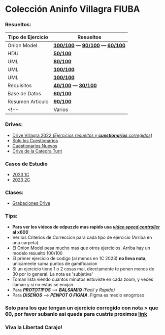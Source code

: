 # __Colección Aninfo Villagra FIUBA__
<!--
> [!NOTE]
> Highlights information that users should take into account, even when skimming.
-->

### __Resueltos:__

| Tipo de Ejercicio  | Resueltos |
| ------------------ | ---- | 
| Onion Model  | [**100/100**](/3.2) **—** [**90/100**](/3.2/Otro) **—** [**60/100**](/3.2/Otro%20Resuelto) |
| HDU | [**50/100**](/Resuelto%204.2)|
| UML | [**80/100**](/4.3)  |
| UML | [**100/100**](/Resuelto%204.4)  |
| UML | [**100/100**](/Resuelto%204.7)  |
| Requisitos | [**40/100**](/Resuelto%204.9) **—** [**30/100**](https://github.com/jporro/AnalisisDeLaInformacion/tree/main/Resuelto%204.9/Otro%20Resuelto) |
| Base de Datos | [**60/100**](/Resuelto%2010.1)  |
| Resumen Articulo  | [**90/100**](/Resuelto%2012.1)  |
<!-- | Varios | [100/100](/Resuelto%204.8)  | -->

### __Drives:__
* [Drive Villagra 2022 _(Ejercicios resueltos y ___cuestionarios___ corregidos)_](https://drive.google.com/drive/folders/11u4iLyzfOHkn36hI-Xb_QiASX-PUwqEO)
* [Solo los Cuestionarios](https://drive.google.com/drive/folders/1eeTn6qOW26Zeu7nl4u3xcObhfDaxWmN5?usp=drive_link)
* [Cuestionarios Nuevos](https://drive.google.com/drive/folders/1gEZLgLDo5xVEb44sUMk-FfdMoUH0BWCD?usp=drive_link)
* [Drive de la Catedra Turri](https://drive.google.com/drive/folders/1vEjo5breKTGSUYypnTbSi9aJm31dNi6k)

### Casos de Estudio
* [2023 1C](https://drive.google.com/drive/folders/1To4dA803tHCp7fj0YCcW1U6ZBlQxGY7A?usp=drive_link)
* [2023 2C](https://drive.google.com/drive/folders/1Ye3nC0yMaHYkqPC-lPl3nUxIL8rTepvq?usp=drive_link)
<!--* [Clases de la Catedra Turri](https://drive.google.com/drive/u/2/folders/1ZndUnM6n6G9mo4xO5XG9t1mK_kotYrSv) (hay que pedir permiso) -->

### Clases:
* [Grabaciones Drive](https://drive.google.com/drive/u/1/folders/1zl531r38Ifhp5Ol9tJZ-2vbMP-8Mnr4Y)

### __Tips__:
- __Para ver los videos de edpuzzle mas rapido usa [_video speed controller_](https://chrome.google.com/webstore/detail/super-video-speed-control/chnccghejnflbccphgkncbmllhfljdfa) al x600__
- Ver los Criterios de Correccion para cada tipo de ejercicio (Arriba en una carpeta)
- El Onion Model pesa mucho mas que otros ejercicios. Arriba hay un modelo resuelto 100/100
- El primer ejercicio de codigo (al menos en 1C 2023) __no lleva nota__, unicamente suma puntos de gamificacion
- Si un ejercicio tiene 1 o 2 cosas mal, directamente te ponen menos de 30 por lo general. La nota es 'subjetiva'
- Toman lista viendo cuantos minutos estuviste en cada zoom, y veces llaman y si no estas se enojan
- Para ___PROTOTIPOS___ --> ___BALSAMIQ___ _(Facil y Rapido)_
- Para ___DISEÑOS___ --> ___PENPOT O FIGMA___. Figma es medio enogrroso

### Solo para los que tengan un ejercicio corregido con nota > que 60, por favor subanlo asi queda para cuatris proximos [__link__](https://forms.gle/KTTUqcFEXLSGEHN3A)

### Viva la Libertad Carajo!
